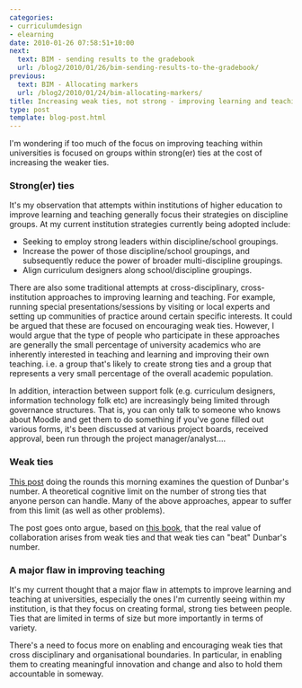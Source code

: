 ```yaml
---
categories:
- curriculumdesign
- elearning
date: 2010-01-26 07:58:51+10:00
next:
  text: BIM - sending results to the gradebook
  url: /blog2/2010/01/26/bim-sending-results-to-the-gradebook/
previous:
  text: BIM - Allocating markers
  url: /blog2/2010/01/24/bim-allocating-markers/
title: Increasing weak ties, not strong - improving learning and teaching
type: post
template: blog-post.html
---
```

I'm wondering if too much of the focus on improving teaching within universities is focused on groups within strong(er) ties at the cost of increasing the weaker ties.

### Strong(er) ties

It's my observation that attempts within institutions of higher education to improve learning and teaching generally focus their strategies on discipline groups. At my current institution strategies currently being adopted include:

- Seeking to employ strong leaders within discipline/school groupings.
- Increase the power of those discipline/school groupings, and subsequently reduce the power of broader multi-discipline groupings.
- Align curriculum designers along school/discipline groupings.

There are also some traditional attempts at cross-disciplinary, cross-institution approaches to improving learning and teaching. For example, running special presentations/sessions by visiting or local experts and setting up communities of practice around certain specific interests. It could be argued that these are focused on encouraging weak ties. However, I would argue that the type of people who participate in these approaches are generally the small percentage of university academics who are inherently interested in teaching and learning and improving their own teaching. i.e. a group that's likely to create strong ties and a group that represents a very small percentage of the overall academic population.

In addition, interaction between support folk (e.g. curriculum designers, information technology folk etc) are increasingly being limited through governance structures. That is, you can only talk to someone who knows about Moodle and get them to do something if you've gone filled out various forms, it's been discussed at various project boards, received approval, been run through the project manager/analyst....

### Weak ties

[This post](http://www.socialmediatoday.com/SMC/169132) doing the rounds this morning examines the question of Dunbar's number. A theoretical cognitive limit on the number of strong ties that anyone person can handle. Many of the above approaches, appear to suffer from this limit (as well as other problems).

The post goes onto argue, based on [this book](http://www.amazon.com/gp/product/1422115151?ie=UTF8&tag=youngnetrepre-20&linkCode=as2&camp=1789&creative=390957&creativeASIN=1422115151), that the real value of collaboration arises from weak ties and that weak ties can "beat" Dunbar's number.

### A major flaw in improving teaching

It's my current thought that a major flaw in attempts to improve learning and teaching at universities, especially the ones I'm currently seeing within my institution, is that they focus on creating formal, strong ties between people. Ties that are limited in terms of size but more importantly in terms of variety.

There's a need to focus more on enabling and encouraging weak ties that cross disciplinary and organisational boundaries. In particular, in enabling them to creating meaningful innovation and change and also to hold them accountable in someway.